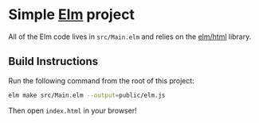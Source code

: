 # Simple [Elm](https://elm-lang.org/) project

All of the Elm code lives in `src/Main.elm` and relies on the [elm/html][html] library.

[html]: https://package.elm-lang.org/packages/elm/html/latest


## Build Instructions

Run the following command from the root of this project:

```bash
elm make src/Main.elm --output=public/elm.js
```

Then open `index.html` in your browser!
